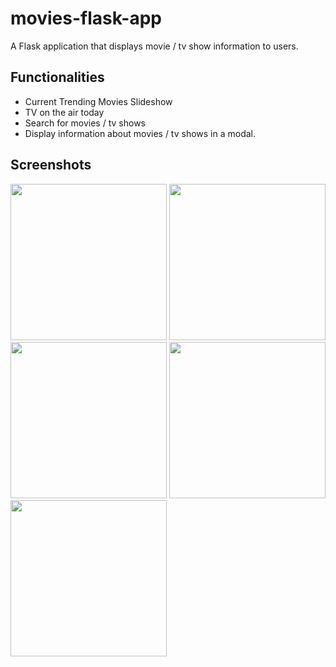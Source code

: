 # movies-flask-app

A Flask application that displays movie / tv show information to users.

## Functionalities
- Current Trending Movies Slideshow
- TV on the air today
- Search for movies / tv shows
- Display information about movies / tv shows in a modal.

## Screenshots

<img src="https://github.com/pranavmswamy/movies-flask-app/blob/main/screenshots/pic_1.jpg" width="250">


<img src="https://github.com/pranavmswamy/movies-flask-app/blob/main/screenshots/pic_2.jpg" width="250">


<img src="https://github.com/pranavmswamy/movies-flask-app/blob/main/screenshots/pic_3.jpg" width="250">


<img src="https://github.com/pranavmswamy/movies-flask-app/blob/main/screenshots/pic_4.jpg" width="250">


<img src="https://github.com/pranavmswamy/movies-flask-app/blob/main/screenshots/pic_5.jpg" width="250">